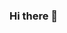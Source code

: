 ### Hi there 👋

<!--
**mohamed-abdelahi-haibelty/mohamed-abdelahi-haibelty** is a ✨ _special_ ✨ repository because its `README.md` (this file) appears on your GitHub profile.

Here are some ideas to get you started:

- 🔭 I’m currently working on ...
- 🌱 I’m currently learning Python, Django, Django-rest-framework and Postgresql.
- 💬 Ask me about Javascript, css, python.

